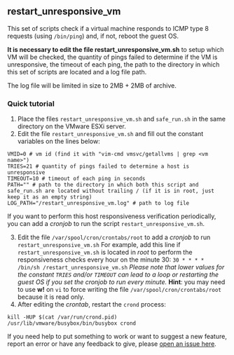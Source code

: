 ## restart_unresponsive_vm
This set of scripts check if a virtual machine responds to ICMP type 8 requests (using `/bin/ping`) and, if not, reboot the guest OS.

**It is necessary to edit the file restart_unresponsive_vm.sh**  to setup which VM will be checked, the quantity of pings failed to determine if the VM is unresponsive, the timeout of each ping, the path to the directory in which this set of scripts are located and a log file path.

The log file will be limited in size to 2MB + 2MB of archive.

### Quick tutorial
1. Place the files `restart_unresponsive_vm.sh` and `safe_run.sh` in the same directory on the VMware ESXi server.
2. Edit the file `restart_unresponsive_vm.sh` and fill out the constant variables on the lines below:
```
VMID=0 # vm id (find it with "vim-cmd vmsvc/getallvms | grep <vm name>")
TRIES=21 # quantity of pings failed to determine a host is unresponsive
TIMEOUT=10 # timeout of each ping in seconds
PATH="" # path to the directory in which both this script and safe_run.sh are located without trailing / (if it is in root, just keep it as an empty string)
LOG_PATH="/restart_unresponsive_vm.log" # path to log file
```

If you want to perform this host responsiveness verification periodically, you can add a *cronjob* to run the script `restart_unresponsive_vm.sh`.

3. Edit the file `/var/spool/cron/crontabs/root` to add a *cronjob* to run `restart_unresponsive_vm.sh`
    For example, add this line if `restart_unresponsive_vm.sh` is located in *root* to perform the responsiveness checks every hour on the minute 30:
      `30 * * * * /bin/sh /restart_unresponsive_vm.sh`
*Please note that lower values for the constant `TRIES` and/or `TIMEOUT` can lead to a loop or restarting the guest OS if you set the *cronjob* to run every minute.*
    **Hint**: you may need to use **w!** on `vi`  to force writing the file `/var/spool/cron/crontabs/root` because it is read only.
4.  After editing the *crontab*, restart the `crond` process:
```
kill -HUP $(cat /var/run/crond.pid)
/usr/lib/vmware/busybox/bin/busybox crond
```

If you need help to put something to work or want to suggest a new feature, report an error or have any feedback to give, please [open an issue here](https://github.com/sergioamorim/exsi-scripts/issues).
